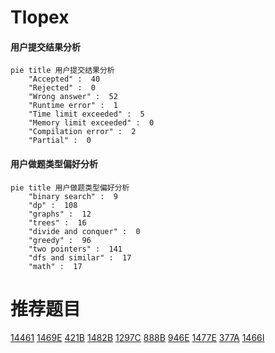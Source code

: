 # Tlopex

<!-- tabs:start -->



#### **用户提交结果分析**

```mermaid
pie title 用户提交结果分析
    "Accepted" :  40
    "Rejected" :  0
    "Wrong answer" :  52
    "Runtime error" :  1
    "Time limit exceeded" :  5
    "Memory limit exceeded" :  0
    "Compilation error" :  2
    "Partial" :  0
```

#### **用户做题类型偏好分析**

```mermaid
pie title 用户做题类型偏好分析
    "binary search" :  9
    "dp" :  108
    "graphs" :  12
    "trees" :  16
    "divide and conquer" :  0
    "greedy" :  96
    "two pointers" :  141
    "dfs and similar" :  17
    "math" :  17
```



<!-- tabs:end -->
# 推荐题目
[14461](https://codeforces.com/contest/1446/problem/1)
[1469E](https://codeforces.com/contest/1469/problem/E)
[421B](https://codeforces.com/contest/421/problem/B)
[1482B](https://codeforces.com/contest/1482/problem/B)
[1297C](https://codeforces.com/contest/1297/problem/C)
[888B](https://codeforces.com/contest/888/problem/B)
[946E](https://codeforces.com/contest/946/problem/E)
[1477E](https://codeforces.com/contest/1477/problem/E)
[377A](https://codeforces.com/contest/377/problem/A)
[1466I](https://codeforces.com/contest/1466/problem/I)
